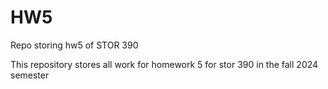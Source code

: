 # HW5
Repo storing hw5 of STOR 390

This repository stores all work for homework 5 for stor 390 in the fall 2024 semester
